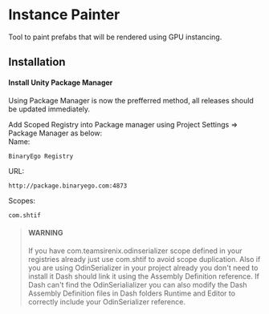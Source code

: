 # Instance Painter

Tool to paint prefabs that will be rendered using GPU instancing.

## Installation

#### Install Unity Package Manager 

Using Package Manager is now the prefferred method, all releases should be updated immediately.

Add Scoped Registry into Package manager using Project Settings => Package Manager as below:  
Name:
```
BinaryEgo Registry
```  
URL:
```
http://package.binaryego.com:4873
```
Scopes:
```
com.shtif
```


> #### WARNING
> If you have com.teamsirenix.odinserializer scope defined in your registries already just use com.shtif to avoid scope duplication.
> Also if you are using OdinSerializer in your project already you don't need to install it Dash should link it using the Assembly Definition reference. If Dash can't find the OdinSerialializer you can also modify the Dash Assembly Definition files in Dash folders Runtime and Editor to correctly include your OdinSerializer reference.
